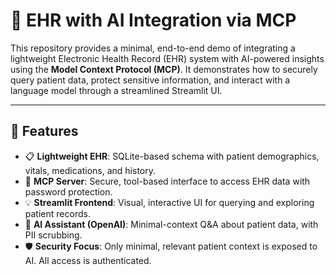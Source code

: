 # 🏥 EHR with AI Integration via MCP

This repository provides a minimal, end-to-end demo of integrating a lightweight Electronic Health Record (EHR) system with AI-powered insights using the **Model Context Protocol (MCP)**. It demonstrates how to securely query patient data, protect sensitive information, and interact with a language model through a streamlined Streamlit UI.

---

## 🔧 Features

- 📋 **Lightweight EHR**: SQLite-based schema with patient demographics, vitals, medications, and history.
- 🔐 **MCP Server**: Secure, tool-based interface to access EHR data with password protection.
- 💡 **Streamlit Frontend**: Visual, interactive UI for querying and exploring patient records.
- 🤖 **AI Assistant (OpenAI)**: Minimal-context Q&A about patient data, with PII scrubbing.
- 🛡️ **Security Focus**: Only minimal, relevant patient context is exposed to AI. All access is authenticated.

